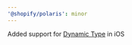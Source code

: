 ```yaml
---
'@shopify/polaris': minor
---
```


Added support for [Dynamic Type](https://developer.apple.com/documentation/uikit/uifont/scaling_fonts_automatically) in iOS
